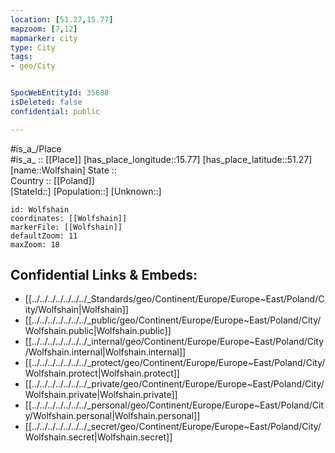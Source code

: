 ```yaml
---
location: [51.27,15.77] 
mapzoom: [7,12] 
mapmarker: city 
type: City
tags:
- geo/City


SpocWebEntityId: 35688
isDeleted: false
confidential: public

---
```

#is_a_/Place  
#is_a_ :: [[Place]] 
[has_place_longitude::15.77] 
[has_place_latitude::51.27] 
[name::Wolfshain] 
State ::  
Country :: [[Poland]]  
[StateId::] 
[Population::] 
[Unknown::] 


```leaflet
id: Wolfshain
coordinates: [[Wolfshain]] 
markerFile: [[Wolfshain]] 
defaultZoom: 11 
maxZoom: 18
```


## Confidential Links & Embeds: 
- [[../../../../../../../_Standards/geo/Continent/Europe/Europe~East/Poland/City/Wolfshain|Wolfshain]] 
- [[../../../../../../../_public/geo/Continent/Europe/Europe~East/Poland/City/Wolfshain.public|Wolfshain.public]] 
- [[../../../../../../../_internal/geo/Continent/Europe/Europe~East/Poland/City/Wolfshain.internal|Wolfshain.internal]] 
- [[../../../../../../../_protect/geo/Continent/Europe/Europe~East/Poland/City/Wolfshain.protect|Wolfshain.protect]] 
- [[../../../../../../../_private/geo/Continent/Europe/Europe~East/Poland/City/Wolfshain.private|Wolfshain.private]] 
- [[../../../../../../../_personal/geo/Continent/Europe/Europe~East/Poland/City/Wolfshain.personal|Wolfshain.personal]] 
- [[../../../../../../../_secret/geo/Continent/Europe/Europe~East/Poland/City/Wolfshain.secret|Wolfshain.secret]] 
